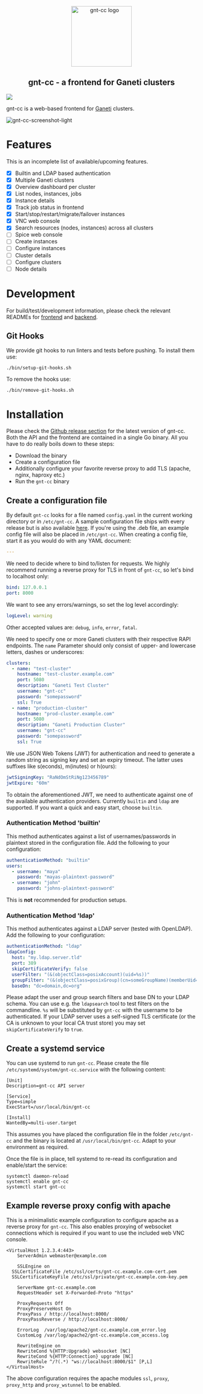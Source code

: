 <p align="center">
  <img alt="gnt-cc logo" src="https://user-images.githubusercontent.com/22923578/123423959-7ba85a80-d5c0-11eb-8852-06ab161d4e3f.png" width="160"/>
</p>
<h2 align="center">gnt-cc - a frontend for Ganeti clusters</h2>

![](https://github.com/sipgate/gnt-cc/workflows/Build/badge.svg)

gnt-cc is a web-based frontend for [Ganeti](https://github.com/ganeti/ganeti/) clusters.

![gnt-cc-screenshot-light](https://user-images.githubusercontent.com/22923578/123422533-a691af00-d5be-11eb-909a-a884b7e0c6bc.png)

# Features

This is an incomplete list of available/upcoming features.

- [x] Builtin and LDAP based authentication
- [x] Multiple Ganeti clusters
- [x] Overview dashboard per cluster
- [x] List nodes, instances, jobs
- [x] Instance details
- [x] Track job status in frontend
- [x] Start/stop/restart/migrate/failover instances
- [x] VNC web console
- [x] Search resources (nodes, instances) across all clusters
- [ ] Spice web console
- [ ] Create instances
- [ ] Configure instances
- [ ] Cluster details
- [ ] Configure clusters
- [ ] Node details

# Development

For build/test/development information, please check the relevant READMEs for [frontend](web/README.md) and [backend](api/README.md).

## Git Hooks

We provide git hooks to run linters and tests before pushing. To install them use:
```
./bin/setup-git-hooks.sh
```

To remove the hooks use:
```
./bin/remove-git-hooks.sh
```

# Installation

Please check the [Github release section](https://github.com/sipgate/gnt-cc/releases) for the latest version of gnt-cc. Both the API and the frontend are contained in a single Go binary. All you have to do really boils down to these steps:

- Download the binary
- Create a configuration file
- Additionally configure your favorite reverse proxy to add TLS (apache, nginx, haproxy etc.)
- Run the `gnt-cc` binary

## Create a configuration file

By default `gnt-cc` looks for a file named `config.yaml` in the current working directory or in `/etc/gnt-cc`. A sample configuration file ships with every release but is also available [here](api/config.example.yaml). If you're using the .deb file, an example config file will also be placed in `/etc/gnt-cc`. When creating a config file, start it as you would do with any YAML document:

```yaml
---
```

We need to decide where to bind to/listen for requests. We highly recommend running a reverse proxy for TLS in front of `gnt-cc`, so let's bind to localhost only:
```yaml
bind: 127.0.0.1
port: 8000
```

We want to see any errors/warnings, so set the log level accordingly:
```yaml
logLevel: warning
```
Other accepted values are: `debug`, `info`, `error`, `fatal`.

We need to specify one or more Ganeti clusters with their respective RAPI endpoints. The `name` Parameter should only consist of upper- and lowercase letters, dashes or underscores:
```yaml
clusters:
  - name: "test-cluster"
    hostname: "test-cluster.example.com"
    port: 5080
    description: "Ganeti Test Cluster"
    username: "gnt-cc"
    password: "somepassword"
    ssl: True
  - name: "production-cluster"
    hostname: "prod-cluster.example.com"
    port: 5080
    description: "Ganeti Production Cluster"
    username: "gnt-cc"
    password: "somepassword"
    ssl: True
```

We use JSON Web Tokens (JWT) for authentication and need to generate a random string as signing key and set an expiry timeout. The latter uses suffixes like s(econds), m(inutes) or h(ours):
```yaml
jwtSigningKey: "RaNdOmStRiNg123456789"
jwtExpire: "60m"
```

To obtain the aforementioned JWT, we need to authenticate against one of the available authentication providers. Currently `builtin` and `ldap` are supported. If you want a quick and easy start, choose `builtin`.

### Authentication Method 'builtin'

This method authenticates against a list of usernames/passwords in plaintext stored in the configuration file. Add the following to your configuration:
```yaml
authenticationMethod: "builtin"
users:
  - username: "maya"
    password: "mayas-plaintext-password"
  - username: "john"
    password: "johns-plaintext-password"
```

This is **not** recommended for production setups.

### Authentication Method 'ldap'

This method authenticates against a LDAP server (tested with OpenLDAP). Add the following to your configuration:
```yaml
authenticationMethod: "ldap"
ldapConfig:
  host: "my.ldap.server.tld"
  port: 389
  skipCertificateVerify: false
  userFilter: "(&(objectClass=posixAccount)(uid=%s))"
  groupFilter: "(&(objectClass=posixGroup)(cn=someGroupName)(memberUid=%s))"
  baseDn: "dc=domain,dc=org"
```

Please adapt the user and group search filters and base DN to your LDAP schema. You can use e.g. the `ldapsearch` tool to test filters on the commandline. `%s` will be substituted by `gnt-cc` with the username to be authenticated. If your LDAP server uses a self-signed TLS certificate (or the CA is unknown to your local CA trust store) you may set `skipCertificateVerify` to `true`.

## Create a systemd service

You can use systemd to run `gnt-cc`. Please create the file `/etc/systemd/system/gnt-cc.service` with the following content:
```
[Unit]
Description=gnt-cc API server

[Service]
Type=simple
ExecStart=/usr/local/bin/gnt-cc

[Install]
WantedBy=multi-user.target
```

This assumes you have placed the configuration file in the folder `/etc/gnt-cc` and the binary is located at `/usr/local/bin/gnt-cc`. Adapt to your environment as required.

Once the file is in place, tell systemd to re-read its configuration and enable/start the service:
```shell
systemctl daemon-reload
systemctl enable gnt-cc
systemctl start gnt-cc
```

## Example reverse proxy config with apache

This is a minimalistic example configuration to configure apache as a reverse proxy for `gnt-cc`. This also enables proxying of websocket connections which is required if you want to use the included web VNC console.

```
<VirtualHost 1.2.3.4:443>
	ServerAdmin webmaster@example.com

	SSLEngine on
  SSLCertificateFile /etc/ssl/certs/gnt-cc.example.com-cert.pem
  SSLCertificateKeyFile /etc/ssl/private/gnt-cc.example.com-key.pem

	ServerName gnt-cc.example.com
	RequestHeader set X-Forwarded-Proto "https"

	ProxyRequests Off
	ProxyPreserveHost On
	ProxyPass / http://localhost:8000/
	ProxyPassReverse / http://localhost:8000/

	ErrorLog  /var/log/apache2/gnt-cc.example.com_error.log
	CustomLog /var/log/apache2/gnt-cc.example.com_access.log

	RewriteEngine on
	RewriteCond %{HTTP:Upgrade} websocket [NC]
	RewriteCond %{HTTP:Connection} upgrade [NC]
	RewriteRule ^/?(.*) "ws://localhost:8000/$1" [P,L]
</VirtualHost>
```

The above configuration requires the apache modules `ssl`, `proxy`, `proxy_http` and `proxy_wstunnel` to be enabled.

